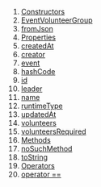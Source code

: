 1.  [Constructors](./EventVolunteerGroup-class#constructors.md)
2.  [EventVolunteerGroup](./EventVolunteerGroup/EventVolunteerGroup.md)
3.  [fromJson](./EventVolunteerGroup/EventVolunteerGroup.fromJson.md)
4.  [Properties](./EventVolunteerGroup-class#instance-properties.md)
5.  [createdAt](./EventVolunteerGroup/createdAt.md)
6.  [creator](./EventVolunteerGroup/creator.md)
7.  [event](./EventVolunteerGroup/event.md)
8.  [hashCode](https://api.flutter.dev/flutter/dart-core/Object/hashCode.html)
9.  [id](./EventVolunteerGroup/id.md)
10. [leader](./EventVolunteerGroup/leader.md)
11. [name](./EventVolunteerGroup/name.md)
12. [runtimeType](https://api.flutter.dev/flutter/dart-core/Object/runtimeType.html)
13. [updatedAt](./EventVolunteerGroup/updatedAt.md)
14. [volunteers](./EventVolunteerGroup/volunteers.md)
15. [volunteersRequired](./EventVolunteerGroup/volunteersRequired.md)
16. [Methods](./EventVolunteerGroup-class#instance-methods.md)
17. [noSuchMethod](https://api.flutter.dev/flutter/dart-core/Object/noSuchMethod.html)
18. [toString](https://api.flutter.dev/flutter/dart-core/Object/toString.html)
19. [Operators](./EventVolunteerGroup-class#operators.md)
20. [operator
    ==](https://api.flutter.dev/flutter/dart-core/Object/operator_equals.html)
